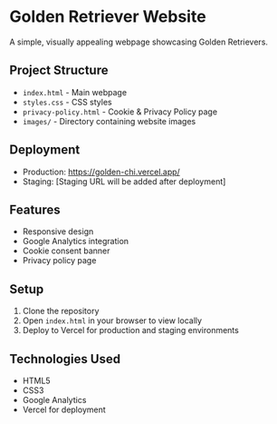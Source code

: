 # Golden Retriever Website

A simple, visually appealing webpage showcasing Golden Retrievers.

## Project Structure
- `index.html` - Main webpage
- `styles.css` - CSS styles
- `privacy-policy.html` - Cookie & Privacy Policy page
- `images/` - Directory containing website images

## Deployment
- Production: https://golden-chi.vercel.app/
- Staging: [Staging URL will be added after deployment]

## Features
- Responsive design
- Google Analytics integration
- Cookie consent banner
- Privacy policy page

## Setup
1. Clone the repository
2. Open `index.html` in your browser to view locally
3. Deploy to Vercel for production and staging environments

## Technologies Used
- HTML5
- CSS3
- Google Analytics
- Vercel for deployment 
